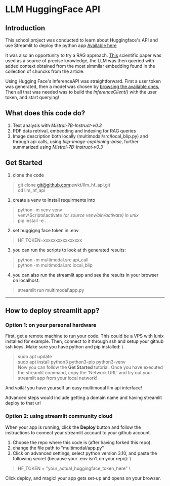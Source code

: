 # LLM HuggingFace API

## Introduction

This school project was conducted to learn about Huggingface's API and use Streamlit to deploy the python app [Available here](https://multimodal00llm.streamlit.app/)

It was also an opportunity to try a RAG approach. [This](https://arxiv.org/pdf/2502.15214) scientific paper was used as a source of precise knowledge, the LLM was then queried with added context obtained from the most simmilar embedding found in the collection of chuncks from the article.

Using Hugging Face's InferenceAPI was straightforward. First a user token was generated, then a model was chosen by [browsing the available ones.](https://huggingface.co/models?inference_provider=hf-inference&pipeline_tag=text-generation&sort=trending)
Then all that was needed was to build the *InferenceClient()* with the user token, and start querying!

## What does this code do?

1. Text analysis with *Mistral-7B-Instruct-v0.3*
2. PDF data retrival, embedding and indexing for RAG queries
3. Image description both locally (multimodal/src/local_blip.py) and through api calls, using *blip-image-captioning-base*, further summarized using *Mistral-7B-Instruct-v0.3*

## Get Started

1. clone the code
> git clone git@github.com:ewkt/llm_hf_api.git \
> cd llm_hf_api

1. create a venv to install requirments into
> python -m venv venv \
> venv\Scripts\activate *(or source venv/bin/activate) in unix* \
> pip install -e .

2. set huggigng face token in .env
> HF_TOKEN=xxxxxxxxxxxxxxxx

3. you can run the scripts to look at th generated results:

> python -m multimodal.src.api_call \
> python -m multimodal.src.local_blip

4. you can also run the streamlit app and see the results in your browser on localhost:

> streamlit run multimodal\app.py
--------

## How to deploy streamlit app?

### Option 1: on your personal hardware

First, get a remote machine to run your code. This could be a VPS with lunix installed for example. Then, connect to it through ssh and setup your github ssh keys. Make sure you have python and pip installed: \
> sudo apt update \
> sudo apt install python3 python3-pip python3-venv \
Now you can follow the **Get Started** tutorial. Once you have executed the streamlit command, copy the 'Network URL' and try out your streamlit app from your local network!

And voilà! you have yourself an easy multimodal llm api interface!

Advanced steps would include getting a domain name and having streamlit deploy to that url

### Option 2: using streamlit community cloud

When your app is running, click the **Deploy** button and follow the instructions to connect your streamlit account to your github account. 
1. Choose the repo where this code is (after having forked this repo).
2. change the file path to "multimodal/app.py"
3. Click on advanced settings, select python version 3.10, and paste the following secret (because your .env isn't on your repo): \
> HF_TOKEN = "your_actual_huggingface_token_here" \

Click deploy, and magic! your app gets set-up and opens on your browser.
